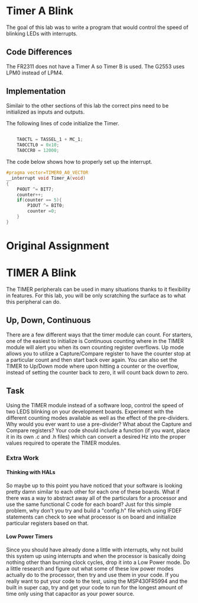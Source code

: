 # Timer A Blink

The goal of this lab was to write a program that would control the speed of blinking LEDs with interrupts.

## Code Differences
The FR2311 does not have a Timer A so Timer B is used. The G2553 uses LPM0 instead of LPM4.

## Implementation

Similair to the other sections of this lab the correct pins need to be initialized as inputs and outputs. 

The following lines of code initialize the Timer.
```c
    
	TA0CTL = TASSEL_1 + MC_1;
	TA0CCTL0 = 0x10;
	TA0CCR0 = 12000;
```


The code below shows how to properly set up the interrupt.
```c
#pragma vector=TIMER0_A0_VECTOR
__interrupt void Timer_A(void)
{
    P4OUT ^= BIT7;
    counter++;
    if(counter == 5){
        P1OUT ^= BIT0;
        counter =0;
    }
}
```


# Original Assignment
# TIMER A Blink
The TIMER peripherals can be used in many situations thanks to it flexibility in features. For this lab, you will be only scratching the surface as to what this peripheral can do. 

## Up, Down, Continuous 
There are a few different ways that the timer module can count. For starters, one of the easiest to initialize is Continuous counting where in the TIMER module will alert you when its own counting register overflows. Up mode allows you to utilize a Capture/Compare register to have the counter stop at a particular count and then start back over again. You can also set the TIMER to Up/Down mode where upon hitting a counter or the overflow, instead of setting the counter back to zero, it will count back down to zero. 

## Task
Using the TIMER module instead of a software loop, control the speed of two LEDS blinking on your development boards. Experiment with the different counting modes available as well as the effect of the pre-dividers. Why would you ever want to use a pre-divider? What about the Capture and Compare registers? Your code should include a function (if you want, place it in its own .c and .h files) which can convert a desired Hz into the proper values required to operate the TIMER modules.

### Extra Work
#### Thinking with HALs
So maybe up to this point you have noticed that your software is looking pretty damn similar to each other for each one of these boards. What if there was a way to abstract away all of the particulars for a processor and use the same functional C code for each board? Just for this simple problem, why don't you try and build a "config.h" file which using IFDEF statements can check to see what processor is on board and initialize particular registers based on that.

#### Low Power Timers
Since you should have already done a little with interrupts, why not build this system up using interrupts and when the processor is basically doing nothing other than burning clock cycles, drop it into a Low Power mode. Do a little research and figure out what some of these low power modes actually do to the processor, then try and use them in your code. If you really want to put your code to the test, using the MSP430FR5994 and the built in super cap, try and get your code to run for the longest amount of time only using that capacitor as your power source.